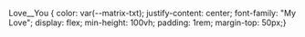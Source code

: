 Love__You {
color: var(--matrix-txt); justify-content: center; font-family: "My Love";
display: flex; min-height: 100vh;
padding: 1rem; margin-top: 50px;}

